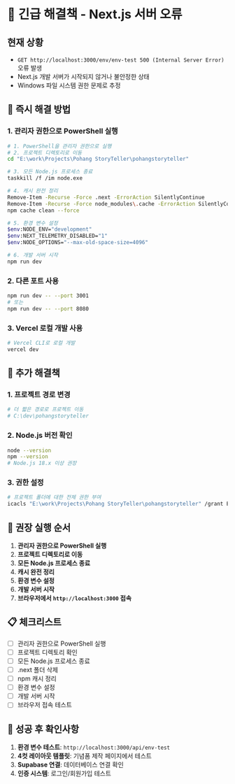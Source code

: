 # 🚨 긴급 해결책 - Next.js 서버 오류

## 현재 상황

- `GET http://localhost:3000/env/env-test 500 (Internal Server Error)` 오류 발생
- Next.js 개발 서버가 시작되지 않거나 불안정한 상태
- Windows 파일 시스템 권한 문제로 추정

## 🎯 즉시 해결 방법

### 1. 관리자 권한으로 PowerShell 실행

```bash
# 1. PowerShell을 관리자 권한으로 실행
# 2. 프로젝트 디렉토리로 이동
cd "E:\work\Projects\Pohang StoryTeller\pohangstoryteller"

# 3. 모든 Node.js 프로세스 종료
taskkill /f /im node.exe

# 4. 캐시 완전 정리
Remove-Item -Recurse -Force .next -ErrorAction SilentlyContinue
Remove-Item -Recurse -Force node_modules\.cache -ErrorAction SilentlyContinue
npm cache clean --force

# 5. 환경 변수 설정
$env:NODE_ENV="development"
$env:NEXT_TELEMETRY_DISABLED="1"
$env:NODE_OPTIONS="--max-old-space-size=4096"

# 6. 개발 서버 시작
npm run dev
```

### 2. 다른 포트 사용

```bash
npm run dev -- --port 3001
# 또는
npm run dev -- --port 8080
```

### 3. Vercel 로컬 개발 사용

```bash
# Vercel CLI로 로컬 개발
vercel dev
```

## 🔧 추가 해결책

### 1. 프로젝트 경로 변경

```bash
# 더 짧은 경로로 프로젝트 이동
# C:\dev\pohangstoryteller
```

### 2. Node.js 버전 확인

```bash
node --version
npm --version
# Node.js 18.x 이상 권장
```

### 3. 권한 설정

```bash
# 프로젝트 폴더에 대한 전체 권한 부여
icacls "E:\work\Projects\Pohang StoryTeller\pohangstoryteller" /grant Everyone:F /T
```

## 🎯 권장 실행 순서

1. **관리자 권한으로 PowerShell 실행**
2. **프로젝트 디렉토리로 이동**
3. **모든 Node.js 프로세스 종료**
4. **캐시 완전 정리**
5. **환경 변수 설정**
6. **개발 서버 시작**
7. **브라우저에서 `http://localhost:3000` 접속**

## 📋 체크리스트

- [ ] 관리자 권한으로 PowerShell 실행
- [ ] 프로젝트 디렉토리 확인
- [ ] 모든 Node.js 프로세스 종료
- [ ] .next 폴더 삭제
- [ ] npm 캐시 정리
- [ ] 환경 변수 설정
- [ ] 개발 서버 시작
- [ ] 브라우저 접속 테스트

## 🚀 성공 후 확인사항

1. **환경 변수 테스트**: `http://localhost:3000/api/env-test`
2. **4컷 레이아웃 템플릿**: 기념품 제작 페이지에서 테스트
3. **Supabase 연결**: 데이터베이스 연결 확인
4. **인증 시스템**: 로그인/회원가입 테스트

